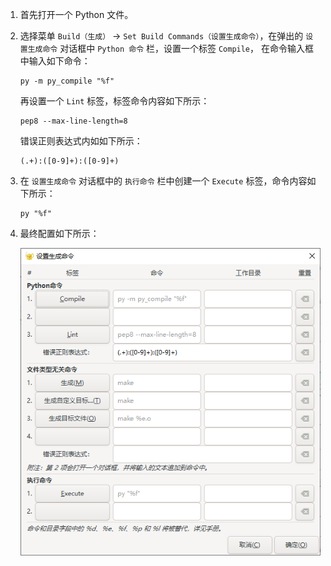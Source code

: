 1. 首先打开一个 Python 文件。

2. 选择菜单 `Build（生成）` -> `Set Build Commands（设置生成命令）`，在弹出的 `设置生成命令` 对话框中 `Python 命令` 栏，设置一个标签 `Compile`， 在命令输入框中输入如下命令：

   ```
   py -m py_compile "%f"
   ```

   再设置一个 `Lint` 标签，标签命令内容如下所示：

   ```
   pep8 --max-line-length=8
   ```

   错误正则表达式内如如下所示：

   ```
   (.+):([0-9]+):([0-9]+)
   ```

3. 在 `设置生成命令` 对话框中的 `执行命令` 栏中创建一个 `Execute` 标签，命令内容如下所示：

   ```
   py "%f"
   ```

4. 最终配置如下所示：

   ![01](./images/01.png)

